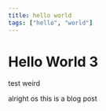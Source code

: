 ```yaml
---
title: hello world
tags: ["hello", "world"]
---
```

# Hello World 3

test weird



alright os this is a blog post